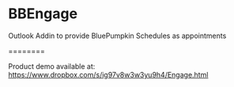 BBEngage
========

Outlook Addin to provide BluePumpkin Schedules as appointments

========

Product demo available at: 
https://www.dropbox.com/s/ig97v8w3w3yu9h4/Engage.html

